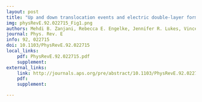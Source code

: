 ```yaml
---
layout: post
title: "Up and down translocation events and electric double-layer formation inside solid-state nanopores"
img: physRevE.92.022715_Fig1.png
authors: Mehdi B. Zanjani, Rebecca E. Engelke, Jennifer R. Lukes, Vincent Meunier, and Marija Drndić
journal: Phys. Rev. E
info: 92, 022715
doi: 10.1103/PhysRevE.92.022715
local_links:
    pdf: PhysRevE.92.022715.pdf
    supplement:
external_links:
    link: http://journals.aps.org/pre/abstract/10.1103/PhysRevE.92.022715
    pdf:
    supplement:

---
```


<!--more-->

